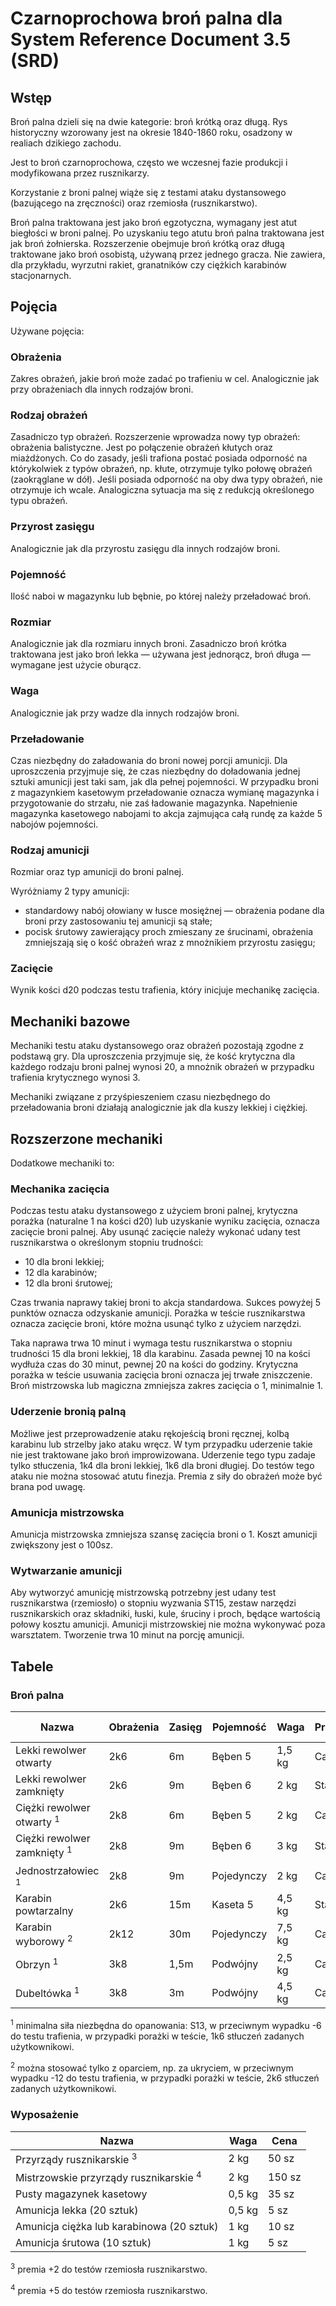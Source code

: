# Czarnoprochowa broń palna dla System Reference Document 3.5 (SRD)

## Wstęp

Broń palna dzieli się na dwie kategorie: broń krótką oraz długą.
Rys historyczny wzorowany jest na okresie 1840-1860 roku, osadzony w realiach dzikiego zachodu.

Jest to broń czarnoprochowa, często we wczesnej fazie produkcji i modyfikowana przez rusznikarzy.

Korzystanie z broni palnej wiąże się z testami ataku dystansowego (bazującego na zręczności) oraz rzemiosła (rusznikarstwo).

Broń palna traktowana jest jako broń egzotyczna, wymagany jest atut biegłości w broni palnej.
Po uzyskaniu tego atutu broń palna traktowana jest jak broń żołnierska.
Rozszerzenie obejmuje broń krótką oraz długą traktowane jako broń osobistą, używaną przez jednego gracza.
Nie zawiera, dla przykładu, wyrzutni rakiet, granatników czy ciężkich karabinów stacjonarnych.

## Pojęcia

Używane pojęcia:

### Obrażenia

Zakres obrażeń, jakie broń może zadać po trafieniu w cel. Analogicznie jak przy obrażeniach dla innych rodzajów broni.

### Rodzaj obrażeń

Zasadniczo typ obrażeń.
Rozszerzenie wprowadza nowy typ obrażeń: obrażenia balistyczne.
Jest po połączenie obrażeń kłutych oraz miażdżonych.
Co do zasady, jeśli trafiona postać posiada odporność na którykolwiek z typów obrażeń, np. kłute, otrzymuje tylko połowę obrażeń (zaokrąglane w dół).
Jeśli posiada odporność na oby dwa typy obrażeń, nie otrzymuje ich wcale.
Analogiczna sytuacja ma się z redukcją określonego typu obrażeń.

### Przyrost zasięgu

Analogicznie jak dla przyrostu zasięgu dla innych rodzajów broni.

### Pojemność

Ilość naboi w magazynku lub bębnie, po której należy przeładować broń.

### Rozmiar

Analogicznie jak dla rozmiaru innych broni.
Zasadniczo broń krótka traktowana jest jako broń lekka — używana jest jednorącz, broń długa — wymagane jest użycie oburącz.

### Waga

Analogicznie jak przy wadze dla innych rodzajów broni.

### Przeładowanie

Czas niezbędny do załadowania do broni nowej porcji amunicji.
Dla uproszczenia przyjmuje się, że czas niezbędny do doładowania jednej sztuki amunicji jest taki sam, jak dla pełnej pojemności.
W przypadku broni z magazynkiem kasetowym przeładowanie oznacza wymianę magazynka i przygotowanie do strzału, nie zaś ładowanie magazynka.
Napełnienie magazynka kasetowego nabojami to akcja zajmująca całą rundę za każde 5 nabojów pojemności.

### Rodzaj amunicji

Rozmiar oraz typ amunicji do broni palnej.

Wyróżniamy 2 typy amunicji:

* standardowy nabój ołowiany w łusce mosiężnej — obrażenia podane dla broni przy zastosowaniu tej amunicji są stałe;
* pocisk śrutowy zawierający proch zmieszany ze śrucinami, obrażenia zmniejszają się o kość obrażeń wraz z mnożnikiem przyrostu zasięgu;
  
### Zacięcie

Wynik kości d20 podczas testu trafienia, który inicjuje mechanikę zacięcia.

## Mechaniki bazowe

Mechaniki testu ataku dystansowego oraz obrażeń pozostają zgodne z podstawą gry.
Dla uproszczenia przyjmuje się, że kość krytyczna dla każdego rodzaju broni palnej wynosi 20, a mnożnik obrażeń w przypadku trafienia krytycznego wynosi 3.

Mechaniki związane z przyśpieszeniem czasu niezbędnego do przeładowania broni działają analogicznie jak dla kuszy lekkiej i ciężkiej.

## Rozszerzone mechaniki

Dodatkowe mechaniki to:

### Mechanika zacięcia
  
Podczas testu ataku dystansowego z użyciem broni palnej, krytyczna porażka (naturalne 1 na kości d20) lub uzyskanie wyniku zacięcia, oznacza zacięcie broni palnej.
Aby usunąć zacięcie należy wykonać udany test rusznikarstwa o określonym stopniu trudności: 

* 10 dla broni lekkiej;
* 12 dla karabinów;
* 12 dla broni śrutowej;

Czas trwania naprawy takiej broni to akcja standardowa.
Sukces powyżej 5 punktów oznacza odzyskanie amunicji.
Porażka w teście rusznikarstwa oznacza zacięcie broni, które można usunąć tylko z użyciem narzędzi.

Taka naprawa trwa 10 minut i wymaga testu rusznikarstwa o stopniu trudności 15 dla broni lekkiej, 18 dla karabinu.
Zasada pewnej 10 na kości wydłuża czas do 30 minut, pewnej 20 na kości do godziny.
Krytyczna porażka w teście usuwania zacięcia broni oznacza jej trwałe zniszczenie.
Broń mistrzowska lub magiczna zmniejsza zakres zacięcia o 1, minimalnie 1.

### Uderzenie bronią palną
  
Możliwe jest przeprowadzenie ataku rękojeścią broni ręcznej, kolbą karabinu lub strzelby jako ataku wręcz.
W tym przypadku uderzenie takie nie jest traktowane jako broń improwizowana.
Uderzenie tego typu zadaje tylko stłuczenia, 1k4 dla broni lekkiej, 1k6 dla broni długiej.
Do testów tego ataku nie można stosować atutu finezja.
Premia z siły do obrażeń może być brana pod uwagę.

### Amunicja mistrzowska

Amunicja mistrzowska zmniejsza szansę zacięcia broni o 1. Koszt amunicji zwiększony jest o 100sz.

### Wytwarzanie amunicji

Aby wytworzyć amunicję mistrzowską potrzebny jest udany test rusznikarstwa (rzemiosło) o stopniu wyzwania ST15, zestaw narzędzi rusznikarskich oraz składniki, łuski, kule, śruciny i proch, będące wartością połowy kosztu amunicji.
Amunicji mistrzowskiej nie można wykonywać poza warsztatem.
Tworzenie trwa 10 minut na porcję amunicji.

## Tabele

### Broń palna

| Nazwa                                  | Obrażenia | Zasięg | Pojemność  | Waga   | Przeładowanie | Rozmiar broni | Rodzaj amunicji | Zacięcie | Cena    |
| -------------------------------------- | --------- | ------ | ---------- | ------ | ------------- | ------------- | --------------- | -------- | ------- |
| Lekki rewolwer otwarty                 | 2k6       | 6m     | Bęben 5    | 1,5 kg | Całorundowe   | Krótka        | Lekka           | 4        | 140 sz  |
| Lekki rewolwer zamknięty               | 2k6       | 9m     | Bęben 6    | 2 kg   | Standardowa   | Krótka        | Lekka           | 3        | 280 sz  |
| Ciężki rewolwer otwarty <sup>1</sup>   | 2k8       | 6m     | Bęben 5    | 2 kg   | Całorundowe   | Krótka        | Ciężka          | 4        | 210 sz  |
| Ciężki rewolwer zamknięty <sup>1</sup> | 2k8       | 9m     | Bęben 6    | 3 kg   | Standardowa   | Krótka        | Ciężka          | 3        | 420 sz  |
| Jednostrzałowiec <sup>1</sup>          | 2k8       | 9m     | Pojedynczy | 2 kg   | Całorundowe   | Krótka        | Ciężka          | 6        | 35 sz.  |
| Karabin powtarzalny                    | 2k6       | 15m    | Kaseta 5   | 4,5 kg | Standardowa   | Długa         | Lekka           | 5        | 800 sz  |
| Karabin wyborowy <sup>2</sup>          | 2k12      | 30m    | Pojedynczy | 7,5 kg | Całorundowe   | Długa         | Ciężka          | 3        | 1600 sz |
| Obrzyn <sup>1</sup>                    | 3k8       | 1,5m   | Podwójny   | 2,5 kg | Całorundowe   | Krótka        | Śrutowa         | 2        | 140 sz  |
| Dubeltówka <sup>1</sup>                | 3k8       | 3m     | Podwójny   | 4,5 kg | Całorundowe   | Długa         | Śrutowa         | 2        | 420 sz  |

<sup>1</sup> minimalna siła niezbędna do opanowania: S13, w przeciwnym wypadku -6 do testu trafienia, w przypadki porażki w teście, 1k6 stłuczeń zadanych użytkownikowi.

<sup>2</sup> można stosować tylko z oparciem, np. za ukryciem, w przeciwnym wypadku -12 do testu trafienia, w przypadki porażki w teście, 2k6 stłuczeń zadanych użytkownikowi.

### Wyposażenie

| Nazwa                                             | Waga   | Cena   |
| ------------------------------------------------- | ------ | ------ |
| Przyrządy rusznikarskie <sup>3</sup>              | 2 kg   | 50 sz  |
| Mistrzowskie przyrządy rusznikarskie <sup>4</sup> | 2 kg   | 150 sz |
| Pusty magazynek kasetowy                          | 0,5 kg | 35 sz  |
| Amunicja lekka (20 sztuk)                         | 0,5 kg | 5 sz   |
| Amunicja ciężka lub karabinowa (20 sztuk)         | 1 kg   | 10 sz  |
| Amunicja śrutowa (10 sztuk)                       | 1 kg   | 5 sz   |

<sup>3</sup> premia +2 do testów rzemiosła rusznikarstwo.

<sup>4</sup> premia +5 do testów rzemiosła rusznikarstwo.

